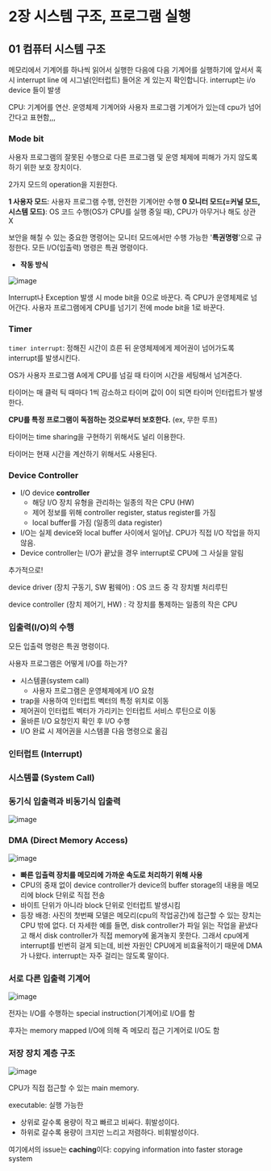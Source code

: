 # 2장 시스템 구조, 프로그램 실행

## 01 컴퓨터 시스템 구조

메모리에서 기계어를 하나씩 읽어서 실행한 다음에 다음 기계어를 실행하기에 앞서서 혹시 interrupt line 에 시그널(인터럽트) 들어온 게 있는지 확인합니다. interrupt는 i/o device 들이 발생



CPU: 기계어를 연산. 운영체제 기계어와 사용자 프로그램 기계어가 있는데 cpu가 넘어간다고 표현함,,,

### Mode bit

사용자 프로그램의 잘못된 수행으로 다른 프로그램 및 운영 체제에 피해가 가지 않도록 하기 위한 보호 장치이다.

2가지 모드의 operation을 지원한다.

**1 사용자 모드**: 사용자 프로그램 수행, 안전한 기계어만 수행
**0 모니터 모드(=커널 모드, 시스템 모드)**: OS 코드 수행(OS가 CPU를 실행 중일 때), CPU가 아무거나 해도 상관 X

보안을 해칠 수 있는 중요한 명령어는 모니터 모드에서만 수행 가능한 '**특권명령**'으로 규정한다. 모든 I/O(입출력) 명령은 특권 명령이다.

- **작동 방식**

![image](https://user-images.githubusercontent.com/68107000/111297037-833a9800-8690-11eb-995c-5637c40403dd.png)

Interrupt나 Exception 발생 시 mode bit을 0으로 바꾼다. 즉 CPU가 운영체제로 넘어간다.
사용자 프로그램에게 CPU를 넘기기 전에 mode bit을 1로 바꾼다.

### Timer

`timer interrupt`: 정해진 시간이 흐른 뒤 운영체제에게 제어권이 넘어가도록 interrupt를 발생시킨다.

OS가 사용자 프로그램 A에게 CPU를 넘길 때 타이머 시간을 세팅해서 넘겨준다.

타이머는 매 클럭 틱 때마다 1씩 감소하고 타이머 값이 0이 되면 타이머 인터럽트가 발생한다.

**CPU를 특정 프로그램이 독점하는 것으로부터 보호한다.** (ex, 무한 루프)

타이머는 time sharing을 구현하기 위해서도 널리 이용한다.

타이머는 현재 시간을 계산하기 위해서도 사용된다.

### Device Controller

- I/O device **controller**
  - 해당 I/O 장치 유형을 관리하는 일종의 작은 CPU (HW)
  - 제어 정보를 위해 controller register, status register를 가짐
  - local buffer를 가짐 (일종의 data register)
- I/O는 실제 device와 local buffer 사이에서 일어남. CPU가 직접 I/O 작업을 하지 않음.
- Device controller는 I/O가 끝났을 경우 interrupt로 CPU에 그 사실을 알림

추가적으로!

device driver (장치 구동기, SW 펌웨어) : OS 코드 중 각 장치별 처리루틴

device controller (장치 제어기, HW) : 각 장치를 통제하는 일종의 작은 CPU

### 입출력(I/O)의 수행

모든 입출력 명령은 특권 명령이다.

사용자 프로그램은 어떻게 I/O를 하는가?

- 시스템콜(system call)
  - 사용자 프로그램은 운영체제에게 I/O 요청
- trap을 사용하여 인터럽트 벡터의 특정 위치로 이동
- 제어권이 인터럽트 벡터가 가리키는 인터럽트 서비스 루틴으로 이동
- 올바른 I/O 요청인지 확인 후 I/O 수행
- I/O 완료 시 제어권을 시스템콜 다음 명령으로 옮김

### 인터럽트 (Interrupt)



### 시스템콜 (System Call)



### 동기식 입출력과 비동기식 입출력

![image](https://user-images.githubusercontent.com/68107000/111318747-aec97c80-86a8-11eb-961e-72f5da50cc98.png)

### DMA (Direct Memory Access)



![image](https://user-images.githubusercontent.com/68107000/111318311-47133180-86a8-11eb-8842-a7b6b1e4fe4c.png)

- **빠른 입출력 장치를 메모리에 가까운 속도로 처리하기 위해 사용**
- CPU의 중재 없이 device controller가 device의 buffer storage의 내용을 메모리에 block 단위로 직접 전송
- 바이트 단위가 아니라 block 단위로 인터럽트 발생시킴
- 등장 배경: 사진의 첫번째 모델은 메모리(cpu의 작업공간)에 접근할 수 있는 장치는 CPU 밖에 없다. 더 자세한 예를 들면, disk controller가 파일 읽는 작업을 끝냈다고 해서 disk controller가 직접 memory에 옮겨놓지 못한다. 그래서 cpu에게 interrupt를 빈번히 걸게 되는데, 비싼 자원인 CPU에게 비효율적이기 때문에 DMA가 나왔다. interrupt는 자주 걸리는 않도록 말이다.

### 서로 다른 입출력 기계어

![image](https://user-images.githubusercontent.com/68107000/111318584-89d50980-86a8-11eb-9a84-07a0a9fb73ed.png)

전자는 I/O를 수행하는 special instruction(기계어)로 I/O를 함

후자는 memory mapped I/O에 의해 즉 메모리 접근 기계어로 I/O도 함

### 저장 장치 계층 구조

![image](https://user-images.githubusercontent.com/68107000/111316406-92c4db80-86a6-11eb-8225-75738f7ba5a8.png)

CPU가 직접 접근할 수 있는 main memory. 

executable: 실행 가능한

- 상위로 갈수록 용량이 작고 빠르고 비싸다. 휘발성이다.
- 하위로 갈수록 용량이 크지만 느리고 저렴하다. 비휘발성이다.

여기에서의 issue는 **caching**이다: copying information into faster storage system


